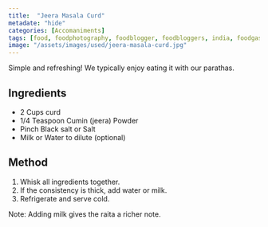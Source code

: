 ```yaml
---
title:  "Jeera Masala Curd"
metadate: "hide"
categories: [Accomaniments]
tags: [food, foodphotography, foodblogger, foodbloggers, india, foodgasm, indianfood, love, foodcoma, foodporn,indiancooking, indianrecipe, foodlovers, indianfood, indianfoodbloggers, foodiesofinstagram, foodlove, indian, indiancouple, eatlocal, eathealthy, eatwell, desifood, trending, tasty, taste, yummyinmytummy, foodie, instafood, instafoodie, foodstagram, instagood, passionatepaprika, foodblog, easy, indian, recipe, mothersrecipe, cooking, easycooking, easyrecipe, simple, simplefood ]
image: "/assets/images/used/jeera-masala-curd.jpg"
---
```


Simple and refreshing! We typically enjoy eating it with our parathas.

## Ingredients

- 2 Cups curd
- 1/4 Teaspoon Cumin (jeera) Powder
- Pinch Black salt or Salt
- Milk or Water to dilute (optional)

## Method

1. Whisk all ingredients together. 
2. If the consistency is thick, add water or milk. 
3. Refrigerate and serve cold. 

Note: Adding milk gives the raita a richer note. 

